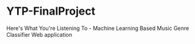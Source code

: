# YTP-FinalProject
Here's What You're Listening To - Machine Learning Based Music Genre Classifier Web application
